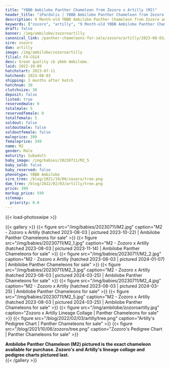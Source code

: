 ```yaml
---
title: "YBBB Ambilobe Panther Chameleon from Zozoro x Artilly (M2)"
header_title: "iPardalis | YBBB Ambilobe Panther Chameleon from Zozoro x Artilly | M2"
description: 9 Month-old YBBB Ambilobe Panther Chameleon from Zozoro and Artilly. Great quality cb ybbb Ambilobe. We've included sire and dam dendrograms if available, but you can view our Zozoro or Artilly breeder pages for more information.
keywords: ["zozoro", "artilly", "9 Month-old YBBB Ambilobe Panther Chameleon", "baby chameleons for sale", "buy panther chameleon", "panther for sale", "ambilobe panther chameleons for sale", "ambilobe panther chameleon for sale"]
draft: false
banner: /img/ambilobe/zozoroartilly
canonical_link: /panther-chameleons-for-sale/zozoro/artilly/2023-08-03/M4/
sire: zozoro
dam: artilly
image: /img/ambilobe/zozoroartilly
filial: F4-CG14
desc: Great quality cb ybbb Ambilobe.
laid: 2022-10-09
hatchstart: 2023-07-11
hatchend: 2023-08-03
shipping: 3 months after hatch
hatchnum: 20
clutchsize: 30
deposit: false
listed: true
reservedmale: 0
totalmale: 5
reservedfemale: 0
totalfemale: 5
soldout: false
soldoutmale: false
soldoutfemale: false
maleprice: 399
femaleprice: 349
name: M2
gender: Male
maturity: Subadult
baby_image: /img/babies/20230711/M2_5
baby_sold: false
baby_reserved: false
phenotype: YBBB Ambilobe
sire_tree: /blog/2021/10/06/zozoro/tree.png
dam_tree: /blog/2022/02/03/artilly/tree.png
price: 399
markup_price: 599
sitemap: 
  priority: 0.0
---
```


{{< load-photoswipe >}}

{{< gallery >}}
  {{< figure src="/img/babies/20230711/M2.jpg" caption="M2 - Zozoro x Artilly (hatched 2023-08-03 | pictured 2023-10-22) | Ambilobe Panther Chameleons for sale" >}}
  {{< figure src="/img/babies/20230711/M2_1.jpg" caption="M2 - Zozoro x Artilly (hatched 2023-08-03 | pictured 2023-11-14) | Ambilobe Panther Chameleons for sale" >}}
  {{< figure src="/img/babies/20230711/M2_2.jpg" caption="M2 - Zozoro x Artilly (hatched 2023-08-03 | pictured 2024-01-07) | Ambilobe Panther Chameleons for sale" >}}
  {{< figure src="/img/babies/20230711/M2_3.jpg" caption="M2 - Zozoro x Artilly (hatched 2023-08-03 | pictured 2024-03-25) | Ambilobe Panther Chameleons for sale" >}}
  {{< figure src="/img/babies/20230711/M2_4.jpg" caption="M2 - Zozoro x Artilly (hatched 2023-08-03 | pictured 2024-03-25) | Ambilobe Panther Chameleons for sale" >}}
  {{< figure src="/img/babies/20230711/M2_5.jpg" caption="M2 - Zozoro x Artilly (hatched 2023-08-03 | pictured 2024-03-25) | Ambilobe Panther Chameleons for sale" >}}
  {{< figure src="/img/ambilobe/zozoroartilly.jpg" caption="Zozoro x Artilly Lineage Collage | Panther Chameleons for sale" >}}
  {{< figure src="/blog/2022/02/03/artilly/tree.png" caption="Artilly's Pedigree Chart | Panther Chameleons for sale" >}}
  {{< figure src="/blog/2021/10/06/zozoro/tree.png" caption="Zozoro's Pedigree Chart | Panther Chameleons for sale" >}}
  <figcaption itemprop="description"><strong>Ambilobe Panther Chameleon (M2) pictured is the exact chameleon available for purchase. Zozoro's and Artilly's lineage collage and pedigree charts pictured last.</strong></figcaption>
{{< /gallery >}}
